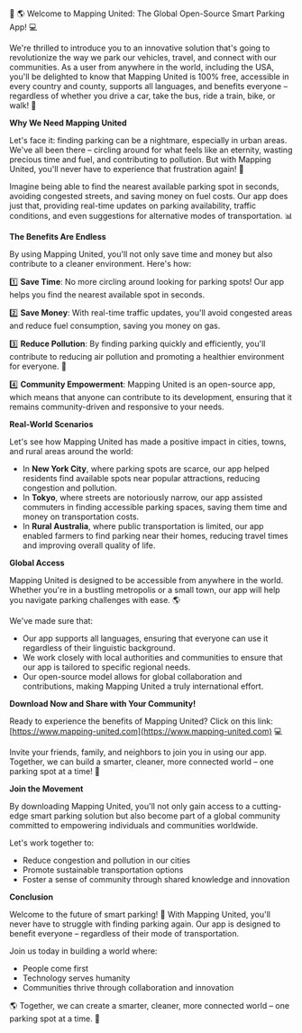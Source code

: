🚀 🌎 Welcome to Mapping United: The Global Open-Source Smart Parking App! 💻

We're thrilled to introduce you to an innovative solution that's going to revolutionize the way we park our vehicles, travel, and connect with our communities. As a user from anywhere in the world, including the USA, you'll be delighted to know that Mapping United is 100% free, accessible in every country and county, supports all languages, and benefits everyone – regardless of whether you drive a car, take the bus, ride a train, bike, or walk! 🌟

**Why We Need Mapping United**

Let's face it: finding parking can be a nightmare, especially in urban areas. We've all been there – circling around for what feels like an eternity, wasting precious time and fuel, and contributing to pollution. But with Mapping United, you'll never have to experience that frustration again! 🚫

Imagine being able to find the nearest available parking spot in seconds, avoiding congested streets, and saving money on fuel costs. Our app does just that, providing real-time updates on parking availability, traffic conditions, and even suggestions for alternative modes of transportation. 📊

**The Benefits Are Endless**

By using Mapping United, you'll not only save time and money but also contribute to a cleaner environment. Here's how:

1️⃣ **Save Time**: No more circling around looking for parking spots! Our app helps you find the nearest available spot in seconds.

2️⃣ **Save Money**: With real-time traffic updates, you'll avoid congested areas and reduce fuel consumption, saving you money on gas.

3️⃣ **Reduce Pollution**: By finding parking quickly and efficiently, you'll contribute to reducing air pollution and promoting a healthier environment for everyone. 🌿

4️⃣ **Community Empowerment**: Mapping United is an open-source app, which means that anyone can contribute to its development, ensuring that it remains community-driven and responsive to your needs.

**Real-World Scenarios**

Let's see how Mapping United has made a positive impact in cities, towns, and rural areas around the world:

* In **New York City**, where parking spots are scarce, our app helped residents find available spots near popular attractions, reducing congestion and pollution.
* In **Tokyo**, where streets are notoriously narrow, our app assisted commuters in finding accessible parking spaces, saving them time and money on transportation costs.
* In **Rural Australia**, where public transportation is limited, our app enabled farmers to find parking near their homes, reducing travel times and improving overall quality of life.

**Global Access**

Mapping United is designed to be accessible from anywhere in the world. Whether you're in a bustling metropolis or a small town, our app will help you navigate parking challenges with ease. 🌎

We've made sure that:

* Our app supports all languages, ensuring that everyone can use it regardless of their linguistic background.
* We work closely with local authorities and communities to ensure that our app is tailored to specific regional needs.
* Our open-source model allows for global collaboration and contributions, making Mapping United a truly international effort.

**Download Now and Share with Your Community!**

Ready to experience the benefits of Mapping United? Click on this link: [https://www.mapping-united.com](https://www.mapping-united.com) 💻

Invite your friends, family, and neighbors to join you in using our app. Together, we can build a smarter, cleaner, more connected world – one parking spot at a time! 🌟

**Join the Movement**

By downloading Mapping United, you'll not only gain access to a cutting-edge smart parking solution but also become part of a global community committed to empowering individuals and communities worldwide.

Let's work together to:

* Reduce congestion and pollution in our cities
* Promote sustainable transportation options
* Foster a sense of community through shared knowledge and innovation

**Conclusion**

Welcome to the future of smart parking! 🚀 With Mapping United, you'll never have to struggle with finding parking again. Our app is designed to benefit everyone – regardless of their mode of transportation.

Join us today in building a world where:

* People come first
* Technology serves humanity
* Communities thrive through collaboration and innovation

🌎 Together, we can create a smarter, cleaner, more connected world – one parking spot at a time. 🚀